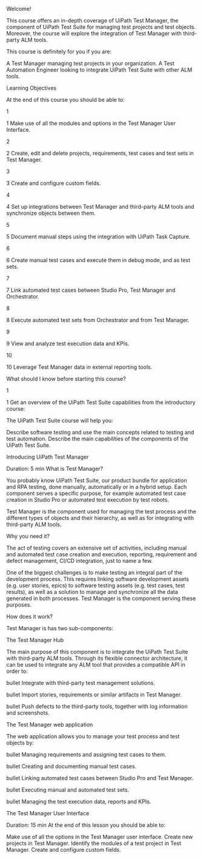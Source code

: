 

Welcome!

This course offers an in-depth coverage of UiPath Test Manager, the component of UiPath Test Suite for managing test projects and test objects. Moreover, the course will explore the integration of Test Manager with third-party ALM tools.

This course is definitely for you if you are:

A Test Manager managing test projects in your organization.
A Test Automation Engineer looking to integrate UiPath Test Suite with other ALM tools.





Learning Objectives

At the end of this course you should be able to:

1

1
Make use of all the modules and options in the Test Manager User Interface.

2

2
Create, edit and delete projects, requirements, test cases and test sets in Test Manager.

3

3
Create and configure custom fields.

4

4
Set up integrations between Test Manager and third-party ALM tools and synchronize objects between them.

5

5
Document manual steps using the integration with UiPath Task Capture.

6

6
Create manual test cases and execute them in debug mode, and as test sets.

7

7
Link automated test cases between Studio Pro, Test Manager and Orchestrator.

8

8
Execute automated test sets from Orchestrator and from Test Manager.

9

9
View and analyze test execution data and KPIs.

10

10
Leverage Test Manager data in external reporting tools.


What should I know before starting this course?

1

1
Get an overview of the UiPath Test Suite capabilities from the introductory course:

The UiPath Test Suite course will help you:

Describe software testing and use the main concepts related to testing and test automation.
Describe the main capabilities of the components of the UiPath Test Suite.



Introducing UiPath Test Manager

Duration: 5 min
What is Test Manager?

You probably know UiPath Test Suite, our product bundle for application and RPA testing, done manually, automatically or in a hybrid setup. Each component serves a specific purpose, for example automated test case creation in Studio Pro or automated test execution by test robots.

Test Manager is the component used for managing the test process and the different types of objects and their hierarchy, as well as for integrating with third-party ALM tools.


Why you need it?

The act of testing covers an extensive set of activities, including manual and automated test case creation and execution, reporting, requirement and defect management, CI/CD integration, just to name a few.

One of the biggest challenges is to make testing an integral part of the development process. This requires linking software development assets (e.g. user stories, epics) to software testing assets (e.g. test cases, test results), as well as a solution to manage and synchronize all the data generated in both processes. Test Manager is the component serving these purposes.

How does it work?

Test Manager is has two sub-components:

The Test Manager Hub

The main purpose of this component is to integrate the UiPath Test Suite with third-party ALM tools. Through its flexible connector architecture, it can be used to integrate any ALM tool that provides a compatible API in order to:


bullet
Integrate with third-party test management solutions.


bullet
Import stories, requirements or similar artifacts in Test Manager.


bullet
Push defects to the third-party tools, together with log information and screenshots.

The Test Manager web application

The web application allows you to manage your test process and test objects by:


bullet
Managing requirements and assigning test cases to them.


bullet
Creating and documenting manual test cases.


bullet
Linking automated test cases between Studio Pro and Test Manager.


bullet
Executing manual and automated test sets.


bullet
Managing the test execution data, reports and KPIs.



The Test Manager User Interface

Duration: 15 min
At the end of this lesson you should be able to:

Make use of all the options in the Test Manager user interface.
Create new projects in Test Manager.
Identify the modules of a test project in Test Manager.
Create and configure custom fields.




